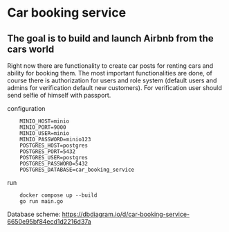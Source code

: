 # Car booking service
## The goal is to build and launch Airbnb from the cars world
Right now there are functionality to create car posts for renting cars and ability for booking them. The most important functionalities are done, of course there is authorization for users and role system (default users and admins for verification default new customers). For verification user should send selfie of himself with passport.   

configuration
```env
    MINIO_HOST=minio
    MINIO_PORT=9000
    MINIO_USER=minio
    MINIO_PASSWORD=minio123
    POSTGRES_HOST=postgres
    POSTGRES_PORT=5432
    POSTGRES_USER=postgres
    POSTGRES_PASSWORD=5432
    POSTGRES_DATABASE=car_booking_service
```

run
```env
    docker compose up --build
    go run main.go
```


Database scheme: https://dbdiagram.io/d/car-booking-service-6650e95bf84ecd1d2216d37a
